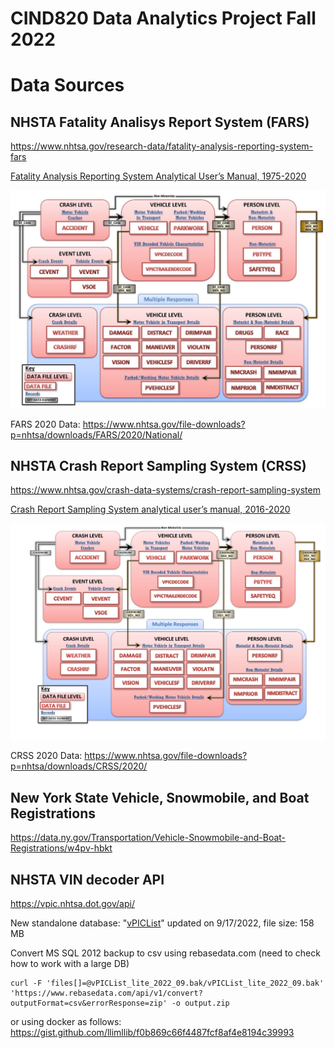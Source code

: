 # CIND820 Data Analytics Project Fall 2022

# Data Sources

## NHSTA Fatality Analisys Report System (FARS)

https://www.nhtsa.gov/research-data/fatality-analysis-reporting-system-fars

[Fatality Analysis Reporting System Analytical User’s Manual, 1975-2020](https://crashstats.nhtsa.dot.gov/Api/Public/ViewPublication/813254)

![FARS](FARS-DM.jpg)

FARS 2020 Data:
https://www.nhtsa.gov/file-downloads?p=nhtsa/downloads/FARS/2020/National/


## NHSTA Crash Report Sampling System (CRSS)

https://www.nhtsa.gov/crash-data-systems/crash-report-sampling-system

[Crash Report Sampling System analytical user’s manual, 2016-2020](https://crashstats.nhtsa.dot.gov/Api/Public/Publication/813236 "CRRS manual")
 

![CRRS](CRRS-DM.jpg)

CRSS 2020 Data:
https://www.nhtsa.gov/file-downloads?p=nhtsa/downloads/CRSS/2020/



## New York State Vehicle, Snowmobile, and Boat Registrations

https://data.ny.gov/Transportation/Vehicle-Snowmobile-and-Boat-Registrations/w4pv-hbkt


## NHSTA VIN decoder API

https://vpic.nhtsa.dot.gov/api/

New standalone database: "[vPICList]" updated on 9/17/2022, file size: 158 MB

[vPICList]: https://vpic.nhtsa.dot.gov/api/vPICList_lite_2022_09.bak.zip

Convert MS SQL 2012 backup to csv using rebasedata.com (need to check how to work with a large DB)
```
curl -F 'files[]=@vPICList_lite_2022_09.bak/vPICList_lite_2022_09.bak' 'https://www.rebasedata.com/api/v1/convert?outputFormat=csv&errorResponse=zip' -o output.zip
```
or using docker as follows: https://gist.github.com/llimllib/f0b869c66f4487fcf8af4e8194c39993

